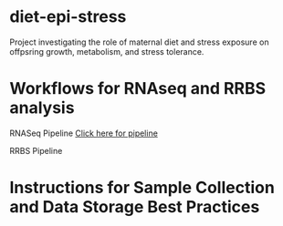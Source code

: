 # diet-epi-stress
Project investigating the role of maternal diet and stress exposure on offpsring growth, metabolism, and stress tolerance. 

# Workflows for RNAseq and RRBS analysis
RNASeq Pipeline [Click here for pipeline](https://github.com/peggybiga/diet-epi-stress/blob/5c7b5913cb4c9f9e6289caaa87778fe1f28ff582/RNAseq_pipeline)

RRBS Pipeline


# Instructions for Sample Collection and Data Storage Best Practices
